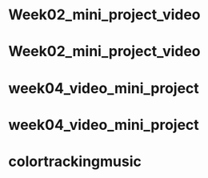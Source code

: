 # Week02_mini_project_video
# Week02_mini_project_video
# week04_video_mini_project
# week04_video_mini_project
# colortrackingmusic
